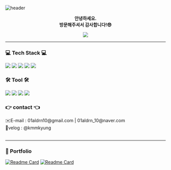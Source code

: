 ![header](https://capsule-render.vercel.app/api?type=transparent%&text=💖%20Hi!%20I'm%20Min%20Kyung%20💖&fontColor=000000&align=center&animation=twinkling)
<p align=center> <b>안녕하세요.</b><br/><b>방문해주셔서 감사합니다!😎</b></p>
<div align=center> 
  <a href="https://github.com/kmmkyung"><img src="https://hits.seeyoufarm.com/api/count/incr/badge.svg?url=https%3A%2F%2Fgithub.com%2Fkmmkyung&count_bg=%23000000&title_bg=%23000000&icon=github.svg&icon_color=%23FFFFFF&title=Github&edge_flat=false"/></a>
</div>
<hr>
<div>
  <h3> 💻 Tech Stack 💻 </h3>
    <img src="https://img.shields.io/badge/HTML5-E34F26?style=flat-square&logo=html5&logoColor=white">
    <img src="https://img.shields.io/badge/CSS-1572B6?style=flat-square&logo=css3&logoColor=white">
    <img src="https://img.shields.io/badge/JavaScript-F7DF1E?style=flat-square&logo=javascript&logoColor=black">
    <img src="https://img.shields.io/badge/Jquery-0769AD?style=flat-square&logo=jquery&logoColor=white">
    <img src="https://img.shields.io/badge/React-61DAFB?style=flat-square&logo=react&logoColor=black">
    <!-- <img src="https://img.shields.io/badge/Vue.js-4FC08D?style=flat-square&logo=vue.js&logoColor=white"> -->
  <h3> 🛠️ Tool 🛠️ </h3>
    <img src="https://img.shields.io/badge/Github-181717?style=flat-square&logo=github&logoColor=white">
    <img src="https://img.shields.io/badge/Visual Studio Code-007ACC?style=flat-square&logo=visualstudiocode&logoColor=white">
    <img src="https://img.shields.io/badge/Figma-F24E1E?style=flat-square&logo=figma&logoColor=white"/>
    <img src="https://img.shields.io/badge/Adobe XD-FF61F6?style=flat-square&logo=adobexd&logoColor=white"/>
  <h3> 👉 contact 👈 </h3>
  <span>✉️E-mail : 01aldrn10@gmail.com | 01aldrn_10@naver.com</span></br>
  <span>💬velog : @kmmkyung</span>
</div>
<!--
<span>
  <a href="https://github.com/kmmkyung">
    <img height=200 align="center" src="https://github-readme-stats.vercel.app/api/top-langs?username=kmmkyung&layout=compact&langs_count=4&card_width=320" />
  </a>
</span>
-->
</br>
<hr>
<div>
  <h3>📖 Portfolio</h3>
  
  [![Readme Card](https://github-readme-stats.vercel.app/api/pin/?username=kmmkyung&repo=ZORA-PJ&theme=omni)](https://github.com/kmmkyung/ZORA-PJ)
  [![Readme Card](https://github-readme-stats.vercel.app/api/pin/?username=kmmkyung&repo=EDIAY-PJ&theme=omni)](https://github.com/kmmkyung/EDIAY-PJ)

</div>
